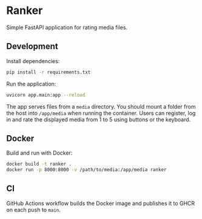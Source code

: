 # Ranker

Simple FastAPI application for rating media files.

## Development

Install dependencies:

```bash
pip install -r requirements.txt
```

Run the application:

```bash
uvicorn app.main:app --reload
```

The app serves files from a `media` directory. You should mount a folder from
the host into `/app/media` when running the container. Users can register, log
in and rate the displayed media from 1 to 5 using buttons or the keyboard.

## Docker

Build and run with Docker:

```bash
docker build -t ranker .
docker run -p 8000:8000 -v /path/to/media:/app/media ranker
```

## CI

GitHub Actions workflow builds the Docker image and publishes it to GHCR on each push to `main`.
